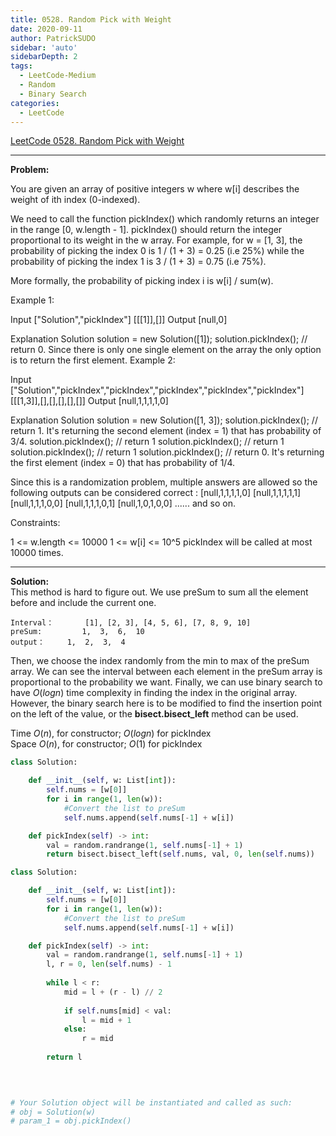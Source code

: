 ```yaml
---
title: 0528. Random Pick with Weight
date: 2020-09-11
author: PatrickSUDO
sidebar: 'auto'
sidebarDepth: 2
tags: 
  - LeetCode-Medium
  - Random
  - Binary Search
categories:
  - LeetCode
---
```

[LeetCode 0528. Random Pick with Weight](https://leetcode.com/problems/random-pick-with-weight/)

---
**Problem:** <br/>

You are given an array of positive integers w where w[i] describes the weight of ith index (0-indexed).

We need to call the function pickIndex() which randomly returns an integer in the range [0, w.length - 1]. pickIndex() should return the integer proportional to its weight in the w array. For example, for w = [1, 3], the probability of picking the index 0 is 1 / (1 + 3) = 0.25 (i.e 25%) while the probability of picking the index 1 is 3 / (1 + 3) = 0.75 (i.e 75%).

More formally, the probability of picking index i is w[i] / sum(w).

 

Example 1:

Input
["Solution","pickIndex"]
[[[1]],[]]
Output
[null,0]

Explanation
Solution solution = new Solution([1]);
solution.pickIndex(); // return 0. Since there is only one single element on the array the only option is to return the first element.
Example 2:

Input
["Solution","pickIndex","pickIndex","pickIndex","pickIndex","pickIndex"]
[[[1,3]],[],[],[],[],[]]
Output
[null,1,1,1,1,0]

Explanation
Solution solution = new Solution([1, 3]);
solution.pickIndex(); // return 1. It's returning the second element (index = 1) that has probability of 3/4.
solution.pickIndex(); // return 1
solution.pickIndex(); // return 1
solution.pickIndex(); // return 1
solution.pickIndex(); // return 0. It's returning the first element (index = 0) that has probability of 1/4.

Since this is a randomization problem, multiple answers are allowed so the following outputs can be considered correct :
[null,1,1,1,1,0]
[null,1,1,1,1,1]
[null,1,1,1,0,0]
[null,1,1,1,0,1]
[null,1,0,1,0,0]
......
and so on.
 

Constraints:

1 <= w.length <= 10000
1 <= w[i] <= 10^5
pickIndex will be called at most 10000 times.

---
**Solution:** <br/>
This method is hard to figure out.
We use preSum to sum all the element before and include the current one.

```
Interval：		[1], [2, 3], [4, 5, 6], [7, 8, 9, 10]
preSum:  	    1,	3,	6,	10
output：		1,	2,	3,	4
```

Then, we choose the index randomly from the min to max of the preSum array.
We can see the interval between each element in the preSum array is proportional to the probability we want.
Finally, we can use binary search to have $O(log n)$ time complexity in finding the index in the original array. However, the binary search here is to be modified to find the insertion point on the left of the value, or the **bisect.bisect_left** method can be used.

Time $O(n)$, for constructor; $O(log n)$  for pickIndex <br />
Space $O(n)$, for constructor; $O(1)$  for pickIndex


```python
class Solution:

    def __init__(self, w: List[int]):
        self.nums = [w[0]]
        for i in range(1, len(w)):
            #Convert the list to preSum
            self.nums.append(self.nums[-1] + w[i])

    def pickIndex(self) -> int:
        val = random.randrange(1, self.nums[-1] + 1)
        return bisect.bisect_left(self.nums, val, 0, len(self.nums))
```

```python
class Solution:

    def __init__(self, w: List[int]):
        self.nums = [w[0]]
        for i in range(1, len(w)):
            #Convert the list to preSum
            self.nums.append(self.nums[-1] + w[i])

    def pickIndex(self) -> int:
        val = random.randrange(1, self.nums[-1] + 1)
        l, r = 0, len(self.nums) - 1
        
        while l < r:
            mid = l + (r - l) // 2
            
            if self.nums[mid] < val:
                l = mid + 1
            else:
                r = mid
                
        return l
        
        


# Your Solution object will be instantiated and called as such:
# obj = Solution(w)
# param_1 = obj.pickIndex()
```